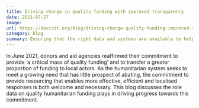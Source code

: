 ```yaml
---
title: Driving change in quality funding with improved transparency
date: 2021-07-27
image:
url: https://devinit.org/blog/driving-change-quality-funding-improved-transparency/
category: blog
summary: Ensuring that the right data and systems are available to help achieve a critical mass of quality humanitarian funding and monitor progress towards this goal.
---
```

In June 2021, donors and aid agencies reaffirmed their commitment to provide ‘a critical mass of quality funding’ and to transfer a greater proportion of funding to local actors. As the humanitarian system seeks to meet a growing need that has little prospect of abating, the commitment to provide resourcing that enables more effective, efficient and localised responses is both welcome and necessary. This blog discusses the role data on quality humanitarian funding plays in driving progress towards this commitment.
